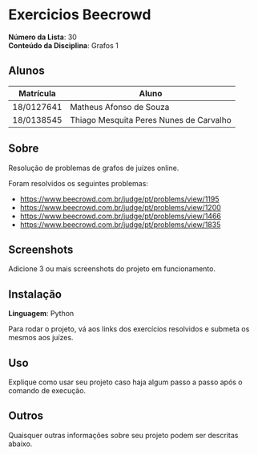 # Exercicios Beecrowd

**Número da Lista**: 30<br>
**Conteúdo da Disciplina**: Grafos 1<br>

## Alunos
| Matrícula | Aluno |
| -- | -- |
| 18/0127641 | Matheus Afonso de Souza |
| 18/0138545 | Thiago Mesquita Peres Nunes de Carvalho |

## Sobre 

Resolução de problemas de grafos de juízes online.

Foram resolvidos os seguintes problemas:


- https://www.beecrowd.com.br/judge/pt/problems/view/1195
- https://www.beecrowd.com.br/judge/pt/problems/view/1200
- https://www.beecrowd.com.br/judge/pt/problems/view/1466
- https://www.beecrowd.com.br/judge/pt/problems/view/1835

## Screenshots
Adicione 3 ou mais screenshots do projeto em funcionamento.

## Instalação 
**Linguagem**: Python

Para rodar o projeto, vá aos links dos exercícios resolvidos e submeta os mesmos aos juízes.

## Uso 
Explique como usar seu projeto caso haja algum passo a passo após o comando de execução.

## Outros 
Quaisquer outras informações sobre seu projeto podem ser descritas abaixo.

